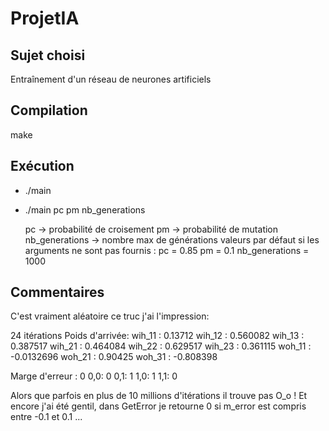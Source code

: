 ProjetIA
========

Sujet choisi
------------
Entraînement d'un réseau de neurones artificiels

Compilation
-----------
make
 
Exécution
---------

 * ./main
 * ./main pc pm nb_generations

	pc -> probabilité de croisement
	pm -> probabilité de mutation
	nb_generations -> nombre max de générations
	valeurs par défaut si les arguments ne sont pas fournis :
	pc = 0.85
	pm = 0.1
	nb_generations = 1000


Commentaires
------------

C'est vraiment aléatoire ce truc j'ai l'impression:

24 itérations
Poids d'arrivée: 
wih_11 : 0.13712
wih_12 : 0.560082
wih_13 : 0.387517
wih_21 : 0.464084
wih_22 : 0.629517
wih_23 : 0.361115
woh_11 : -0.0132696
woh_21 : 0.90425
woh_31 : -0.808398

Marge d'erreur : 0
0,0: 0
0,1: 1
1,0: 1
1,1: 0

Alors que parfois en plus de 10 millions d'itérations il trouve pas O_o !
Et encore j'ai été gentil, dans GetError je retourne 0 si m_error est compris entre -0.1 et 0.1 ...
